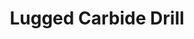 ---
layout: product_detail
title: Lugged Carbide Drill
img: /assets/images/drills/lugged_carbide_drill-min.png
outline: /assets/images/outlines/lugged_carbide_drill-outline-min.png
---